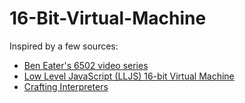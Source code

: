 # 16-Bit-Virtual-Machine

Inspired by a few sources:
- [Ben Eater's 6502 video series](https://eater.net/6502)
- [Low Level JavaScript (LLJS) 16-bit Virtual Machine](https://github.com/francisrstokes/16bitjs)
- [Crafting Interpreters](http://craftinginterpreters.com/)
